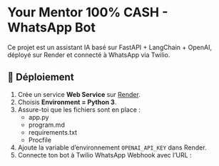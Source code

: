 # Your Mentor 100% CASH - WhatsApp Bot

Ce projet est un assistant IA basé sur FastAPI + LangChain + OpenAI, déployé sur Render et connecté à WhatsApp via Twilio.

## 🚀 Déploiement
1. Crée un service **Web Service** sur [Render](https://render.com/).
2. Choisis **Environment = Python 3**.
3. Assure-toi que les fichiers sont en place :
   - app.py
   - program.md
   - requirements.txt
   - Procfile
4. Ajoute la variable d’environnement `OPENAI_API_KEY` dans Render.
5. Connecte ton bot à Twilio WhatsApp Webhook avec l’URL :

